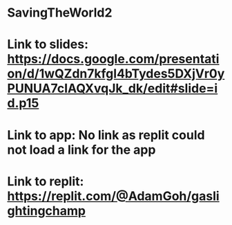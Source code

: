 # SavingTheWorld2
# Link to slides: https://docs.google.com/presentation/d/1wQZdn7kfgl4bTydes5DXjVr0yPUNUA7cIAQXvqJk_dk/edit#slide=id.p15
# Link to app: No link as replit could not load a link for the app
# Link to replit: https://replit.com/@AdamGoh/gaslightingchamp
